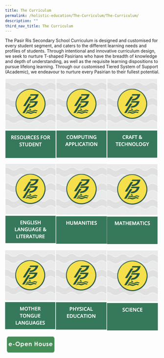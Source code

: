 ```yaml
---
title: The Curriculum
permalink: /holistic-education/The-Curriculum/The-Curriculum/
description: ""
third_nav_title: The Curriculum
---
```

The Pasir Ris Secondary School Curriculum is designed and customised for every student segment, and caters to the different learning needs and profiles of students. Through intentional and innovative curriculum design, we seek to nurture T-shaped Pasirians who have the breadth of knowledge and depth of understanding, as well as the requisite learning dispositions to pursue lifelong learning. Through our customised Tiered System of Support (Academic), we endeavour to nurture every Pasirian to their fullest potential.

<a href="/holistic-education/The-Curriculum/Resources-For-Student/"><img src="/images/resources.png" 
     style="width:33%;float:left"></a>
<a href="/holistic-education/The-Curriculum/Computer-Application/"><img src="/images/computing.png" 
     style="width:33%;float:left"></a>
<a href="/holistic-education/The-Curriculum/Craft-and-Technology/"><img src="/images/craft.png" 
     style="width:33%"></a>

<a href="/holistic-education/The-Curriculum/English-Language-and-Literature/"><img src="/images/englishlit.png" 
     style="width:33%;float:left"></a>
<a href="/holistic-education/The-Curriculum/Humanities/"><img src="/images/humanities.png" 
     style="width:33%;float:left"></a>
<a href="/holistic-education/The-Curriculum/Mathematics/"><img src="/images/mathematics.png" 
     style="width:33%"></a>
		 
<a href="/holistic-education/The-Curriculum/Mother-Tongue-Languages/"><img src="/images/mothertongue.png" 
     style="width:33%;float:left"></a>
<a href="/holistic-education/The-Curriculum/Physical-Education/"><img src="/images/physicaledu.png" 
     style="width:33%;float:left"></a>
<a href="/holistic-education/The-Curriculum/Science/"><img src="/images/science.png" 
     style="width:33%"></a>
		 
<img src="/images/open.png" 
     style="width:33%">